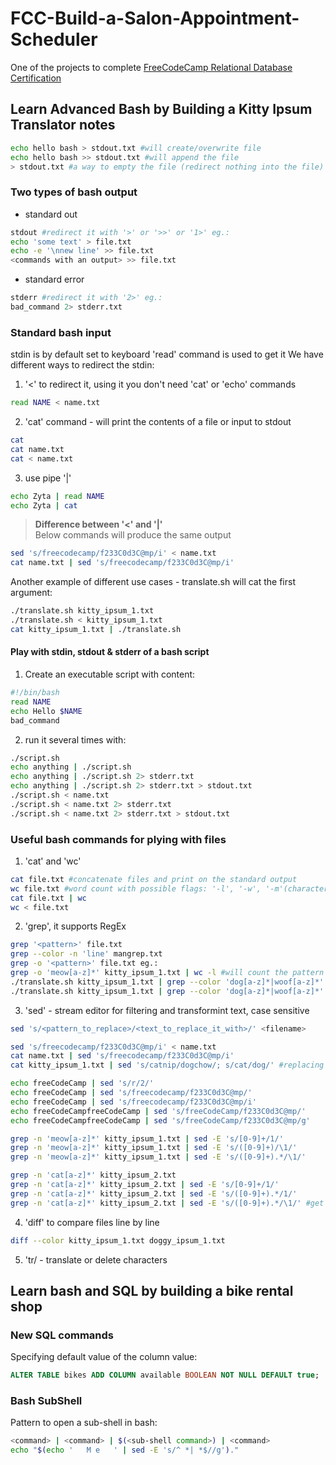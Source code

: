 # FCC-Build-a-Salon-Appointment-Scheduler
One of the projects to complete [FreeCodeCamp Relational Database Certification](https://www.freecodecamp.org/learn/relational-database/)

## Learn Advanced Bash by Building a Kitty Ipsum Translator notes

```sh
echo hello bash > stdout.txt #will create/overwrite file
echo hello bash >> stdout.txt #will append the file
> stdout.txt #a way to empty the file (redirect nothing into the file)
```

### Two types of bash output
- standard out
```sh
stdout #redirect it with '>' or '>>' or '1>' eg.:
echo 'some text' > file.txt
echo -e '\nnew line' >> file.txt
<commands with an output> >> file.txt
```
- standard error
```sh
stderr #redirect it with '2>' eg.:
bad_command 2> stderr.txt
```

### Standard bash input
stdin is by default set to keyboard
'read' command is used to get it
We have different ways to redirect the stdin:
1. '<' to redirect it, using it you don't need 'cat' or 'echo' commands
```sh
read NAME < name.txt
```
2. 'cat' command - will print the contents of a file or input to stdout
```sh
cat
cat name.txt
cat < name.txt
```
3. use pipe '|'
```sh
echo Zyta | read NAME
echo Zyta | cat
```
> **Difference between '<' and '|'**
> <br>Below commands will produce the same output
```sh
sed 's/freecodecamp/f233C0d3C@mp/i' < name.txt
cat name.txt | sed 's/freecodecamp/f233C0d3C@mp/i'
```

Another example of different use cases - translate.sh will cat the first argument:
```sh
./translate.sh kitty_ipsum_1.txt
./translate.sh < kitty_ipsum_1.txt
cat kitty_ipsum_1.txt | ./translate.sh
```


#### Play with stdin, stdout & stderr of a bash script
1. Create an executable script with content:
```sh
#!/bin/bash
read NAME
echo Hello $NAME
bad_command
```
2. run it several times with:
```sh
./script.sh
echo anything | ./script.sh
echo anything | ./script.sh 2> stderr.txt
echo anything | ./script.sh 2> stderr.txt > stdout.txt
./script.sh < name.txt
./script.sh < name.txt 2> stderr.txt
./script.sh < name.txt 2> stderr.txt > stdout.txt
```

### Useful bash commands for plying with files
1. 'cat' and 'wc'
```sh
cat file.txt #concatenate files and print on the standard output
wc file.txt #word count with possible flags: '-l', '-w', '-m'(characters)
cat file.txt | wc
wc < file.txt
```
2. 'grep', it supports RegEx
```sh
grep '<pattern>' file.txt
grep --color -n 'line' mangrep.txt
grep -o '<pattern>' file.txt eg.:
grep -o 'meow[a-z]*' kitty_ipsum_1.txt | wc -l #will count the pattern appearence
./translate.sh kitty_ipsum_1.txt | grep --color 'dog[a-z]*|woof[a-z]*'
./translate.sh kitty_ipsum_1.txt | grep --color 'dog[a-z]*|woof[a-z]*' -E
```

3. 'sed' - stream editor for filtering and transformint text, case sensitive
```sh
sed 's/<pattern_to_replace>/<text_to_replace_it_with>/' <filename>

sed 's/freecodecamp/f233C0d3C@mp/i' < name.txt
cat name.txt | sed 's/freecodecamp/f233C0d3C@mp/i'
cat kitty_ipsum_1.txt | sed 's/catnip/dogchow/; s/cat/dog/' #replacing many stuff at once

echo freeCodeCamp | sed 's/r/2/'
echo freeCodeCamp | sed 's/freecodecamp/f233C0d3C@mp/'
echo freeCodeCamp | sed 's/freecodecamp/f233C0d3C@mp/i'
echo freeCodeCampfreeCodeCamp | sed 's/freeCodeCamp/f233C0d3C@mp/'
echo freeCodeCampfreeCodeCamp | sed 's/freeCodeCamp/f233C0d3C@mp/g'

grep -n 'meow[a-z]*' kitty_ipsum_1.txt | sed -E 's/[0-9]+/1/'
grep -n 'meow[a-z]*' kitty_ipsum_1.txt | sed -E 's/([0-9]+)/\1/'
grep -n 'meow[a-z]*' kitty_ipsum_1.txt | sed -E 's/([0-9]+).*/\1/'

grep -n 'cat[a-z]*' kitty_ipsum_2.txt
grep -n 'cat[a-z]*' kitty_ipsum_2.txt | sed -E 's/[0-9]+/1/'
grep -n 'cat[a-z]*' kitty_ipsum_2.txt | sed -E 's/([0-9]+).*/1/'
grep -n 'cat[a-z]*' kitty_ipsum_2.txt | sed -E 's/([0-9]+).*/\1/' #get line numbers that pattern appears on
```
4. 'diff' to compare files line by line
```sh
diff --color kitty_ipsum_1.txt doggy_ipsum_1.txt
```

5. 'tr/ - translate or delete characters



## Learn bash and SQL by building a bike rental shop

### New SQL commands
Specifying default value of the column value:<br>
```sql
ALTER TABLE bikes ADD COLUMN available BOOLEAN NOT NULL DEFAULT true;
```

### Bash SubShell
Pattern to open a sub-shell in bash:
```sh
<command> | <command> | $(<sub-shell command>) | <command>
echo "$(echo '   M e   ' | sed -E 's/^ *| *$//g')."
```
